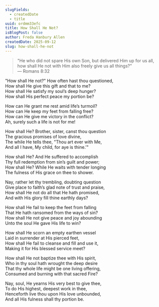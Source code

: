 ```yaml
---
slugFields:
  - createdDate
  - title
uuid: ordmm33efc
title: How Shall He Not?
isBlogPost: false
author: Freda Hanbury Allen
createdDate: 2025-09-12
slug: how-shall-he-not
---
```

> "He who did not spare His own Son, but delivered Him up for us all, how shall He not with Him also freely give us all things?"\
> — Romans 8:32



"How shall He not?" How often hast thou questioned,\
How shall He give this gift and that to me?\
How shall He satisfy my soul’s deep hunger?\
How shall His perfect peace my portion be?

How can He grant me rest amid life’s turmoil?\
How can He keep my feet from falling free?\
How can He give me victory in the conflict?\
Ah, surely such a life is not for me!

How shall He? Brother, sister, canst thou question\
The gracious promises of love divine,\
The while He tells thee, "Thou art ever with Me,\
And all I have, My child, for aye is thine.’"

How shall He? And He suffered to accomplish\
Thy full redemption from sin’s guilt and power;\
How shall He? While He waits with tender longing\
The fulness of His grace on thee to shower.

Nay, rather let thy trembling, doubting question\
Give place to faith’s glad note of trust and praise,\
How shall He not do all that He hath promised,\
And with His glory fill thine earthly days?

How shall He fail to keep the feet from falling\
That He hath ransomed from the ways of sin?\
How shall He not give peace and joy abounding\
Unto the soul He gave His life to win?

How shall He scorn an empty earthen vessel\
Laid in surrender at His pierced feet,\
How shall He fail to cleanse and fill and use it,\
Making it for His blessed service meet?

How shall He not baptize thee with His spirit,\
Who in thy soul hath wrought the deep desire\
That thy whole life might be one living offering,\
Consumed and burning with that sacred Fire?

Nay, soul, He yearns His very best to give thee,\
To do His highest, deepest work in thee,\
Henceforth live thou upon His love unbounded,\
And all His fulness shall thy portion be.
